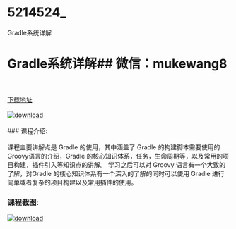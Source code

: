 # 5214524_
Gradle系统详解
# Gradle系统详解## 微信：mukewang8
<br/></br>[下载地址](http://www.36tz.cn/article/5214524 "下载地址")
<br/></br>[![download](http://36tz.cn/muke_img/2020_07_1-72-300x169.png "下载地址")](http://www.36tz.cn/article/5214524 "下载地址")
<br/></br>### 课程介绍:<br/></br>课程主要讲解点是 Gradle 的使用，其中涵盖了 Gradle 的构建脚本需要使用的 Groovy语言的介绍，Gradle 的核心知识体系，任务，生命周期等，以及常用的项目构建，插件引入等知识点的讲解。
学习之后可以对 Groovy 语言有一个大致的了解，对Gradle 的核心知识体系有一个深入的了解的同时可以使用 Gradle 进行简单或者复杂的项目构建以及常用插件的使用。

### 课程截图:
[![download](http://36tz.cn/muke_img/2020_07_2-69.png "下载地址")](http://www.36tz.cn/article/5214524 "下载地址")
